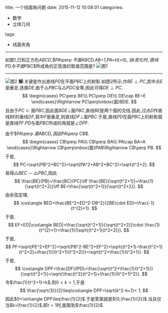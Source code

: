 title: 一个线面角问题
date: 2015-11-12 10:08:01
categories:
- 数学
- 立体几何

tags:
- 线面夹角

---
如图1,已知正方形$ABCD$,$PA\perp $平面$ABCD$,$AB=1$,$PA=t(t>0)$,当$t$变化时,直线$PD$与平面$PBC$所成角的正弦值的取值范围是?
![图1](/img/一个线面角问题-1.png)

-----
![图2](/img/一个线面角问题-2.png)
**解**:关键是作出直线$PD$在平面$PBC$上的射影.如图2所示,作$BE\perp PC$,其中点$E$是垂足.连接$DE$,由于$\triangle PBC$与$\triangle PDC$全等,因此可得$DE\perp PC$.
$$
\begin{cases}
  PC\perp BE\\\
PC\perp DE\\\
DE\cap BE=E
\end{cases}\Rightarrow PC\perp\mbox{面}BDE.
$$
且由于$PC\subset \mbox{面}PBC$,因此面$BDE\perp$面$PBC$,直线$BE$是两个面的交线.因此,过点$D$作直线$BE$的垂线$DF$,其中$F$是垂足,则直线$DF\perp$面$PBC$.于是,直线$PD$在面$PBC$上的射影就是直线$PF$.$PD$与面$PBC$所成的角就是$\angle DPF$.

由于$PA\perp $面$ABCD$,因此$PA\perp CB$.
$$
\begin{cases}
  CB\perp PA\\\
CB\perp BA\\\
PA\cap BA=A
\end{cases}\Rightarrow CB\perp\mbox{面}PAB\Rightarrow CB\perp PB.
$$
于是,
$$
PC=\sqrt{PB^2+BC^2}=\sqrt{PA^2+AB^2+BC^2}=\sqrt{t^2+2}.
$$
易得$\triangle BEC\sim\triangle PBC$,因此
$$
\frac{BE}{PB}=\frac{BC}{PC}\iff \frac{BE}{\sqrt{t^2+1}}=\frac{1}{\sqrt{t^2+2}}\iff BE=\frac{\sqrt{t^2+1}}{\sqrt{t^2+2}}.
$$
由余弦定理,
$$
\cos\angle BED=\frac{BE^2+ED^2-DB^2}{2BE\cdot ED}=\frac{-1}{t^{2}+1}.
$$
于是,
$$
EF=ED|\cos\angle BED|=\frac{\sqrt{t^2+1}}{\sqrt{t^2+2}}\cdot \frac{1}{t^{2}+1}=\frac{1}{\sqrt{(t^2+1)(t^2+2)}}.
$$
于是,
$$
PF=\sqrt{PE^2+EF^2}=\sqrt{PB^2-BE^2+EF^2}=\sqrt{(t^2+1)-\frac{t^2+1}{t^2+2}+\frac{1}{(t^2+1)(t^2+2)}}=\sqrt{t^2+\frac{1}{t^2+1}}.
$$
于是,
$$
\cos\angle DPF=\frac{DF}{PD}=\frac{\sqrt{t^2+\frac{1}{t^2+1}}}{\sqrt{t^2+1}}=\sqrt{\frac{t^2}{t^2+1}+\frac{1}{(t^2+1)^2}}.
$$
令$\frac{1}{t^2+1}=k$,则$0<k<1$,于是
$$
\frac{\sqrt{3}}{2}\leq\cos\angle DPF=\sqrt{k^2-k+1}< 1,
$$
因此$0<\sin\angle DPF\leq\frac{1}{2}$.于是答案就是$(0,\frac{1}{2}]$.当且仅当$k=\frac{1}{2}$,即$t=1$时,能取到$\frac{1}{2}$.
